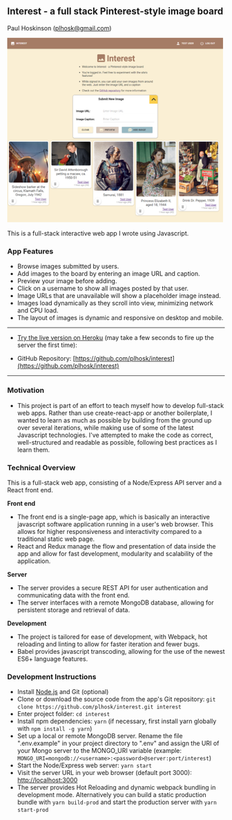 ## Interest - a full stack Pinterest-style image board
Paul Hoskinson (plhosk@gmail.com)

<img alt="screenshot" src="https://github.com/plhosk/temp/raw/master/screenshot-interest.png" width="500">

This is a full-stack interactive web app I wrote using Javascript.

### App Features
- Browse images submitted by users.
- Add images to the board by entering an image URL and caption.
- Preview your image before adding.
- Click on a username to show all images posted by that user.
- Image URLs that are unavailable will show a placeholder image instead.
- Images load dynamically as they scroll into view, minimizing network and CPU load.
- The layout of images is dynamic and responsive on desktop and mobile.

---

- [Try the live version on Heroku](https://interest-plhosk.herokuapp.com/) (may take a few seconds to fire up the server the first time):

- GitHub Repository: [https://github.com/plhosk/interest](https://github.com/plhosk/interest)

---

### Motivation
- This project is part of an effort to teach myself how to develop full-stack web apps. Rather than use create-react-app or another boilerplate, I wanted to learn as much as possible by building from the ground up over several iterations, while making use of some of the latest Javascript technologies. I've attempted to make the code as correct, well-structured and readable as possible, following best practices as I learn them.

### Technical Overview
This is a full-stack web app, consisting of a Node/Express API server and a React front end.

**Front end** 
- The front end is a single-page app, which is basically an interactive javascript software application running in a user's web browser. This allows for higher responsiveness and interactivity compared to a traditional static web page.
- React and Redux manage the flow and presentation of data inside the app and allow for fast development, modularity and scalability of the application.

**Server**
- The server provides a secure REST API for user authentication and communicating data with the front end.
- The server interfaces with a remote MongoDB database, allowing for persistent storage and retrieval of data.

**Development**
- The project is tailored for ease of development, with Webpack, hot reloading and linting to allow for faster iteration and fewer bugs.
- Babel provides javascript transcoding, allowing for the use of the newest ES6+ language features.

### Development Instructions
- Install [Node.js](https://nodejs.org/en/) and Git (optional)
- Clone or download the source code from the app's Git repository: `git clone https://github.com/plhosk/interest.git interest`
- Enter project folder: `cd interest`
- Install npm dependencies: `yarn` (if necessary, first install yarn globally with `npm install -g yarn`)
- Set up a local or remote MongoDB server. Rename the file ".env.example" in your project directory to ".env" and assign the URI of your Mongo server to the MONGO_URI variable (example: `MONGO_URI=mongodb://<username>:<password>@server:port/interest`)
- Start the Node/Express web server: `yarn start`
- Visit the server URL in your web browser (default port 3000): [http://localhost:3000](http://localhost:3000)
- The server provides Hot Reloading and dynamic webpack bundling in development mode. Alternatively you can build a static production bundle with `yarn build-prod` and start the production server with `yarn start-prod`
